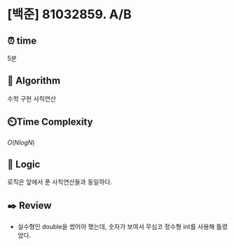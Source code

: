 # [백준] 81032859. A/B
 
## ⏰  **time**
5분

## :pushpin: **Algorithm**
수학
구현
사칙연산

## ⏲️**Time Complexity**
$O(NlogN)$

## :round_pushpin: **Logic**
로직은 앞에서 푼 사칙연산들과 동일하다.

## :black_nib: **Review**
- 실수형인 double을 썼어야 했는데, 숫자가 보여서 무심코 정수형 int를 사용해 틀렸었다.

